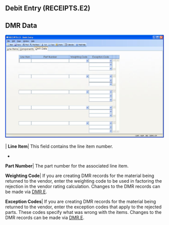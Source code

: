 ## Debit Entry (RECEIPTS.E2)
<PageHeader />

## DMR Data

![](./RECEIPTS-E2-3.jpg)

| **Line Item**|  This field contains the line item number.

-  
**Part Number**|  The part number for the associated line item.

**Weighting Code**|  If you are creating DMR records for the material being
returned to the vendor, enter the weighting code to be used in factoring the
rejection in the vendor rating calculation. Changes to the DMR records can be
made via [DMR.E](../DMR-E/README.md).

**Exception Codes**|  If you are creating DMR records for the material being
returned to the vendor, enter the exception codes that apply to the rejected
parts. These codes specify what was wrong with the items. Changes to the DMR
records can be made via [DMR.E](../DMR-E/README.md).


<badge text= "Version 8.10.57 " vertical="middle" />

<PageFooter />
